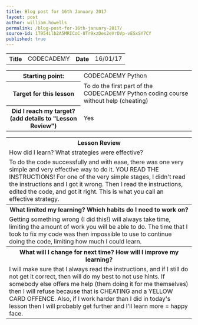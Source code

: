```yaml
---
title: Blog post for 16th January 2017
layout: post
author: william.howells
permalink: /blog-post-for-16th-january-2017/
source-id: 1T954ilb2A5MRICoC-8Tr9xzDes2eVrDVp-vESxSY7CY
published: true
---
```

<table>
  <tr>
    <th>Title</th>
    <td>CODECADEMY</td>
    <tH>Date</td>
    <td>16/01/17</td>
  </tr>
</table>


<table>
  <tr>
    <th>
Starting point:</th>
    <td>
CODECADEMY Python</td>
  </tr>
  <tr>
    <th>
Target for this lesson</th>
    <td>
To do the first part of the CODECADEMY Python coding course without help (cheating)</td>
  </tr>
  <tr>
    <th>
Did I reach my target? 
(add details to "Lesson Review")</th>
    <td> 
Yes</td>
  </tr>
</table>


<table>
  <tr>
    <th>
Lesson Review</th>
  </tr>
  <tr>
    <td>
How did I learn?   What strategies were effective?</td>
  </tr>
  <tr>
    <td>
To do the code successfully and with ease, there was one very simple and very effective way to do it.  YOU READ THE INSTRUCTIONS!  For one of the very simple stages, I didn't read the instructions and I got it wrong.  Then I read the instructions, edited the code, and got it right.  This is what you call an effective strategy.</td>
  </tr>
  <tr>
    <th>What limited my learning?   Which habits do I need to work on?</th>
  </tr>
  <tr>
    <td>
Getting something wrong (I did this!) will always take time, limiting the amount of work you will be able to do.  The time that I took to fix my code was then impossible to use to continue doing the code, limiting how much I could learn.
</td>
  </tr>
  <tr>
    <th>
    What will I change for next time?   How will I improve my learning?</th>
  </tr>
  <tr>
    <td>
I will make sure that I always read the instructions, and if I still do not get it correct, then will do my best to not use hints.  If somebody else offers me help (them doing it for me themselves) then I will refuse because that is CHEATING and a YELLOW CARD OFFENCE.  Also, if I work harder than I did in today's lesson then I will probably get further and I'll learn more = happy face.
</td>
  </tr>
</table>


